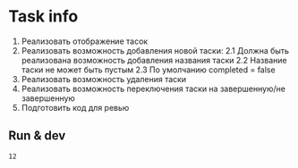 # Task info

1. Реализовать отображение тасок
2. Реализовать возможность добавления новой таски:
2.1 Должна быть реализована возможность добавления названия таски
2.2 Название таски не может быть пустым
2.3 По умолчанию completed = false
3. Реализовать возможность удаления таски
4. Реализовать возможность переключения таски на завершенную/не завершенную
5. Подготовить код для ревью

## Run & dev
```
12
```
